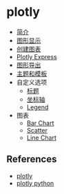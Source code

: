 # plotly

- [简介](1_intro.md)
- [图形显示](2_display.md)
- [创建图表](3_create.md)
- [Plotly Express](4_express.md)
- [图形导出](5_output.md)
- [主题和模板](6_theme_template.md)
- 自定义选项
  - [标题](11_title.md)
  - [坐标轴](12_axes.md)
  - [Legend](13_legend.md)
- 图表
  - [Bar Chart](chart_bar.md)
  - [Scatter](chart_scatter.md)
  - [Line Chart](chart_line.md)

## References

- [plotly](https://plot.ly/python/getting-started/)
- [plotly python](https://plotly.com/python/)
